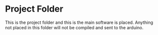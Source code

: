 # Project Folder

This is the project folder and this is the main software is placed. Anything not placed in this folder will not be compiled and sent to the arduino.
